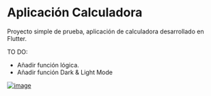 # Aplicación Calculadora

Proyecto simple de prueba, aplicación de calculadora desarrollado en Flutter.

TO DO:
+ Añadir función lógica.
+ Añadir función Dark & Light Mode

<a href="https://ibb.co/DbkJBhg"><img src="https://i.ibb.co/g7w20NF/image.png" alt="image" border="0"></a>
